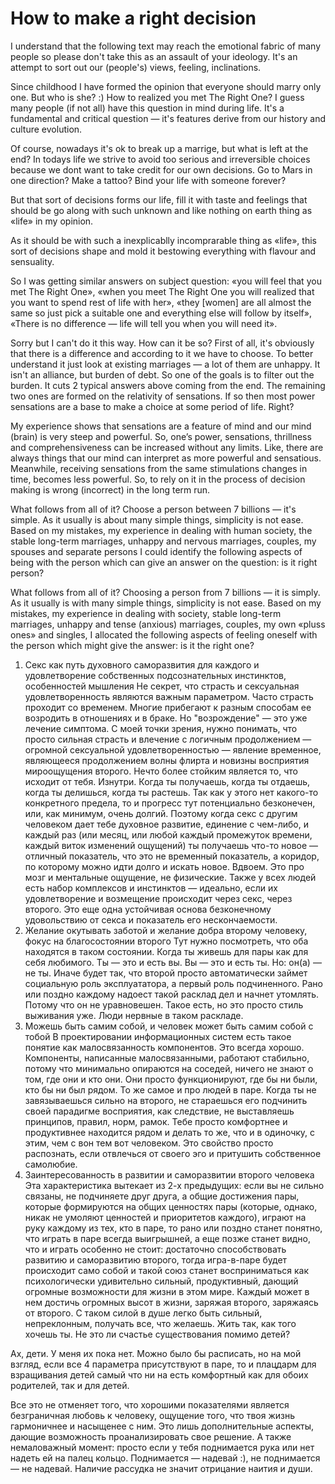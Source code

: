 # How to make a right decision

I understand that the following text may reach the emotional fabric of many people so please don't take this as an assault of your ideology. It's an attempt to sort out our (people's) views, feeling, inclinations.

Since childhood I have formed the opinion that everyone should marry only one. But who is she? :) How to realized you met The Right One? I guess many people (if not all) have this question in mind during life. It's a fundamental and critical question — it's features derive from our history and culture evolution.

Of course, nowadays it's ok to break up a marrige, but what is left at the end? In todays life we strive to avoid too serious and irreversible choices because we dont want to take credit for our own decisions.
Go to Mars in one direction? Make a tattoo? Bind your life with someone forever?

But that sort of decisions forms our life, fill it with taste and feelings that should be go along with such unknown and like nothing on earth thing as «life» in my opinion.

As it should be with such a inexplicablly incomprarable thing as «life», this sort of decisions shape and mold it bestowing everything with flavour and sensuality.

So I was getting similar answers on subject question: «you will feel that you met The Right One», «when you meet The Right One you will realized that you want to spend rest of life with her», «they [women] are all almost the same so just pick a suitable one and everything else will follow by itself», «There is no difference — life will tell you when you will need it».

Sorry but I can't do it this way. How can it be so? First of all, it's obviously that there is a difference and according to it we have to choose. To better understand it just look at existing marriages — a lot of them are unhappy. It isn't an alliance, but burden of debt. So one of the goals is to filter out the burden. It cuts 2 typical answers above coming from the end.
The remaining two ones are formed on the relativity of sensations. If so then most power sensations are a base to make a choice at some period of life. Right?

My experience shows that sensations are a feature of mind and our mind (brain) is very steep and powerful. So, one’s power, sensations, thrillness and comprehensiveness can be increased without any limits. Like, there are always things that our mind can interpret as more powerful and sensatious. Meanwhile, receiving sensations from the same stimulations changes in time, becomes less powerful. So, to rely on it in the process of decision making is wrong (incorrect) in the long term run.

What follows from all of it? Choose a person between 7 billions — it's simple. As it usually is about many simple things, simplicity is not ease.
Based on my mistakes, my experience in dealing with human society, the stable long-term marriages, unhappy and nervous marriages, couples, my spouses and separate persons I could identify the following aspects of being with the person which can give an answer on the question: is it right person?

What follows from all of it? Choosing a person from 7 billions — it is simply. As it usually is with many simple things, simplicity is not ease.
Based on my mistakes, my experience in dealing with society, stable long-term marriages, unhappy and tense (anxious) marriages, couples, my own  «pluss ones» and singles, I allocated the following aspects of feeling oneself with the person which might give the answer: is it the right one?

1) Секс как путь духовного саморазвития для каждого и удовлетворение собственных подсознательных инстинктов, особенностей мышления
    Не секрет, что страсть и сексуальная удовлетворенность являются важным параметром. Часто страсть проходит со временем. Многие прибегают к разным способам ее возродить в отношениях и в браке. Но "возрождение" — это уже лечение симптома. С моей точки зрения, нужно понимать, что просто сильная страсть и влечение с логичным продолжением — огромной сексуальной удовлетворенностью — явление временное, являющееся продолжением волны флирта и новизны восприятия мироощущения второго.
    Нечто более стойким является то, что исходит от тебя. Изнутри.
    Когда ты получаешь, когда ты отдаешь, когда ты делишься, когда ты растешь. Так как у этого нет какого-то конкретного предела, то и прогресс тут потенциально безконечен, или, как минимум, очень долгий.
    Поэтому когда секс с другим человеком дает тебе духовное развитие, единение с чем-либо, и каждый раз (или месяц, или любой каждый промежуток времени, каждый виток изменений ощущений) ты получаешь что-то новое — отличный показатель, что это не временный показатель, а коридор, по которому можно идти долго и искать новое. Вдвоем. Это про мозг и ментальные ощущение, не физические.
    Также у всех людей есть набор комплексов и инстинктов — идеально, если их удовлетворение и возмещение происходит через секс, через второго. Это еще одна устойчивая основа безконечному удовольствию от секса и показатель его нескончаемости.
2) Желание окутывать заботой и желание добра второму человеку, фокус на благосостоянии второго
    Тут нужно посмотреть, что оба находятся в таком состоянии. Когда ты живешь для пары как для себя любимого. Ты — это и есть вы. Вы — это и есть ты.
    Но: он(а) — не ты. Иначе будет так, что второй просто автоматически займет социальную роль эксплуататора, а первый роль подчиненного. Рано или поздно каждому надоест такой расклад дел и начнет утомлять. Потому что он не уравновешен. Такое есть, но это просто стиль выживания уже. Люди нервные в таком раскладе.
3) Можешь быть самим собой, и человек может быть самим собой с тобой
    В проектировании информационных систем есть такое понятие как малосвязанность компонентов. Это всегда хорошо. Компоненты, написанные малосвязанными, работают стабильно, потому что минимально опираются на соседей, ничего не знают о том, где они и кто они. Они просто функционируют, где бы ни были, кто бы ни был рядом.
    То же самое и про людей в паре. Когда ты не завязываешься сильно на второго, не стараешься его подчинить своей парадигме восприятия, как следствие, не выставляешь принципов, правил, норм, рамок. Тебе просто комфортнее и продуктивнее находится рядом и делать то же, что и в одиночку, с этим, чем с вон тем вот человеком.
    Это свойство просто распознать, если отвлечься от своего эго и притушить собственное самолюбие.
4) Заинтересованность в развитии и саморазвитии второго человека
    Эта характеристика вытекает из 2-х предыдущих: если вы не сильно связаны, не подчиняете друг друга, а общие достижения пары, которые формируются на общих ценностях пары (которые, однако, никак не умоляют ценностей и приоритетов каждого), играют на руку каждому из тех, кто в паре, то рано или поздно станет понятно, что играть в паре всегда выигрышней, а еще позже станет видно, что и играть особенно не стоит: достаточно способствовать развитию и саморазвитию второго, тогда игра-в-паре будет происходит само собой и такой союз станет восприниматься как психологически удивительно сильный, продуктивный, дающий огромные возможности для жизни в этом мире. Каждый может в нем достичь огромных высот в жизни, заряжая второго, заряжаясь от второго. С таком силой в душе легко быть сильный, непреклонным, получать все, что желаешь. Жить так, как того хочешь ты. Не это ли счастье существования помимо детей?

Ах, дети. У меня их пока нет. Можно было бы расписать, но на мой взгляд, если все 4 параметра присутствуют в паре, то и плацдарм для взращивания детей самый что ни на есть комфортный как для обоих родителей, так и для детей.

Все это не отменяет того, что хорошими показателями является безграничная любовь к человеку, ощущение того, что твоя жизнь гармоничнее и насыщенее с ним. Это лишь дополнительные аспекты, дающие возможность проанализировать свое решение.
А также немаловажный момент: просто если у тебя поднимается рука или нет надеть ей на палец кольцо. Поднимается — надевай :), не поднимается — не надевай. Наличие рассудка не значит отрицание наития и души.

